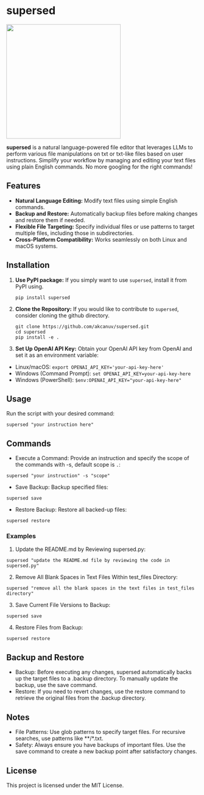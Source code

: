 # supersed
<img src="https://github.com/user-attachments/assets/630809b4-369b-4e88-8f92-5f926aff72b6" width="300" />

**supersed** is a natural language-powered file editor that leverages LLMs to perform various file manipulations on txt or txt-like files based on user instructions. Simplify your workflow by managing and editing your text files using plain English commands. No more googling for the right commands!

## Features

- **Natural Language Editing:** Modify text files using simple English commands.
- **Backup and Restore:** Automatically backup files before making changes and restore them if needed.
- **Flexible File Targeting:** Specify individual files or use patterns to target multiple files, including those in subdirectories.
- **Cross-Platform Compatibility:** Works seamlessly on both Linux and macOS systems.

## Installation

1. **Use PyPI package:**
If you simply want to use `supersed`, install it from PyPI using.

   ```
   pip install supersed
   ```
3. **Clone the Repository:**
If you would like to contribute to `supersed`, consider cloning the github directory.

   ```
   git clone https://github.com/akcanuv/supersed.git
   cd supersed
   pip install -e .
   ```
5.	**Set Up OpenAI API Key:**
Obtain your OpenAI API key from OpenAI and set it as an environment variable:
- Linux/macOS:
```export OPENAI_API_KEY='your-api-key-here'```
- Windows (Command Prompt):
```set OPENAI_API_KEY=your-api-key-here```
- Windows (PowerShell):
```$env:OPENAI_API_KEY="your-api-key-here"```

## Usage

Run the script with your desired command:

```
supersed "your instruction here"
```

## Commands

- Execute a Command:
Provide an instruction and specify the scope of the commands with -s, default scope is `.`:

```
supersed "your instruction" -s "scope"
```


- Save Backup:
Backup specified files:

```
supersed save
```


- Restore Backup:
Restore all backed-up files:

```
supersed restore
```

### Examples

1. Update the README.md by Reviewing supersed.py:

```
supersed "update the README.md file by reviewing the code in supersed.py"
```


2. Remove All Blank Spaces in Text Files Within test_files Directory:

```
supersed "remove all the blank spaces in the text files in test_files directory"
```


3. Save Current File Versions to Backup:

```
supersed save
```


4. Restore Files from Backup:

```
supersed restore
```

## Backup and Restore

- Backup: Before executing any changes, supersed automatically backs up the target files to a .backup directory. To manually update the backup, use the save command.
- Restore: If you need to revert changes, use the restore command to retrieve the original files from the .backup directory.

## Notes

- File Patterns: Use glob patterns to specify target files. For recursive searches, use patterns like **/*.txt.
- Safety: Always ensure you have backups of important files. Use the save command to create a new backup point after satisfactory changes.

## License

This project is licensed under the MIT License.
